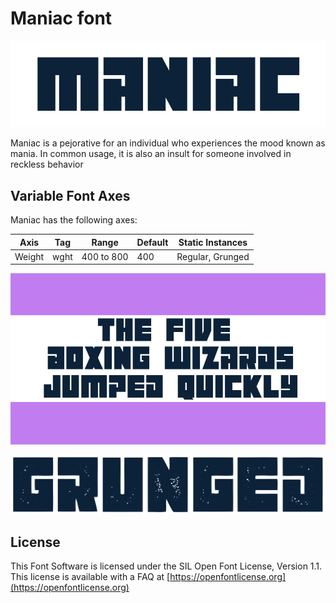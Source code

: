 
# Maniac font

![Image](documentation/image1.png)

Maniac is a pejorative for an individual who experiences the mood known as mania.
In common usage, it is also an insult for someone involved in reckless behavior

## Variable Font Axes

Maniac has the following axes:

Axis | Tag | Range | Default | Static Instances
--- | --- | --- | --- | ---
Weight | wght | 400 to 800 | 400 | Regular, Grunged

![Image](documentation/image2.png)

![Image](documentation/image3.png)

## License

This Font Software is licensed under the SIL Open Font License, Version 1.1.
This license is available with a FAQ at [https://openfontlicense.org](https://openfontlicense.org)
